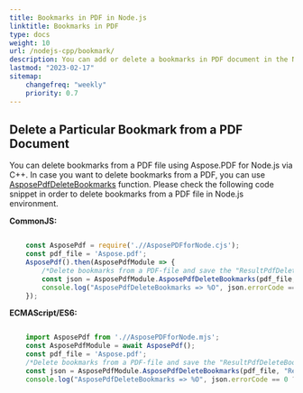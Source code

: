 ```yaml
---
title: Bookmarks in PDF in Node.js
linktitle: Bookmarks in PDF
type: docs
weight: 10
url: /nodejs-cpp/bookmark/
description: You can add or delete a bookmarks in PDF document in the Node.js environment.
lastmod: "2023-02-17"
sitemap:
    changefreq: "weekly"
    priority: 0.7
---
```


## Delete a Particular Bookmark from a PDF Document

You can delete bookmarks from a PDF file using Aspose.PDF for Node.js via C++. In case you want to delete bookmarks from a PDF, you can use [AsposePdfDeleteBookmarks](https://reference.aspose.com/pdf/nodejs-cpp/organize/asposepdfdeletebookmarks/) function. 
Please check the following code snippet in order to delete bookmarks from a PDF file in Node.js environment.

**CommonJS:**

```cjs

    const AsposePdf = require('.//AsposePDFforNode.cjs');
    const pdf_file = 'Aspose.pdf';
    AsposePdf().then(AsposePdfModule => {
        /*Delete bookmarks from a PDF-file and save the "ResultPdfDeleteBookmarks.pdf"*/
        const json = AsposePdfModule.AsposePdfDeleteBookmarks(pdf_file, "ResultPdfDeleteBookmarks.pdf");
        console.log("AsposePdfDeleteBookmarks => %O", json.errorCode == 0 ? json.fileNameResult : json.errorText);
    });
```

**ECMAScript/ES6:**

```mjs

    import AsposePdf from './/AsposePDFforNode.mjs';
    const AsposePdfModule = await AsposePdf();
    const pdf_file = 'Aspose.pdf';
    /*Delete bookmarks from a PDF-file and save the "ResultPdfDeleteBookmarks.pdf"*/
    const json = AsposePdfModule.AsposePdfDeleteBookmarks(pdf_file, "ResultPdfDeleteBookmarks.pdf");
    console.log("AsposePdfDeleteBookmarks => %O", json.errorCode == 0 ? json.fileNameResult : json.errorText);
```